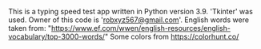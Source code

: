 This is a typing speed test app written in Python version 3.9.
'Tkinter' was used.
Owner of this code is 'robxyz567@gmail.com'.
English words were taken from: "https://www.ef.com/wwen/english-resources/english-vocabulary/top-3000-words/"
Some colors from https://colorhunt.co/